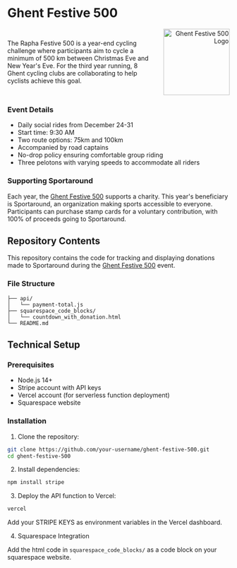 # Ghent Festive 500

<div style="display: flex; align-items: center; justify-content: space-between;">
    <div style="flex: 2;">
        The Rapha Festive 500 is a year-end cycling challenge where participants aim to cycle a minimum of 500 km between Christmas Eve and New Year's Eve. For the third year running, 8 Ghent cycling clubs are collaborating to help cyclists achieve this goal.
    </div>
    <div style="flex: 1; text-align: right;">
        <img src="https://images.squarespace-cdn.com/content/v1/6530437398bac152289a44ce/9c34113d-8603-4935-bb9e-7c6914045687/ghent_festive_500_white.png?format=1500w" alt="Ghent Festive 500 Logo" width="150"/>
    </div>
</div>


### Event Details
- Daily social rides from December 24-31
- Start time: 9:30 AM
- Two route options: 75km and 100km
- Accompanied by road captains
- No-drop policy ensuring comfortable group riding
- Three pelotons with varying speeds to accommodate all riders

### Supporting Sportaround
Each year, the [Ghent Festive 500](https://www.ghentfestive500.be/) supports a charity. This year's beneficiary is Sportaround, an organization making sports accessible to everyone. Participants can purchase stamp cards for a voluntary contribution, with 100% of proceeds going to Sportaround.

## Repository Contents

This repository contains the code for tracking and displaying donations made to Sportaround during the [Ghent Festive 500](https://www.ghentfestive500.be/) event.

### File Structure
```
├── api/
│   └── payment-total.js   
├── squarespace_code_blocks/
│   └── countdown_with_donation.html
└── README.md
```

## Technical Setup

### Prerequisites
- Node.js 14+
- Stripe account with API keys
- Vercel account (for serverless function deployment)
- Squarespace website


### Installation

1. Clone the repository:
```bash
git clone https://github.com/your-username/ghent-festive-500.git
cd ghent-festive-500
```

2. Install dependencies:
```bash
npm install stripe
```

3. Deploy the API function to Vercel:
```bash
vercel
```
 Add your STRIPE KEYS as environment variables in the Vercel dashboard.

4. Squarespace Integration

Add the html code in `squarespace_code_blocks/` as a code block on your squarespace website.
